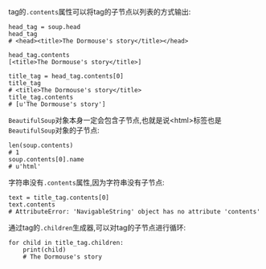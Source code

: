 tag的`.contents`属性可以将tag的子节点以列表的方式输出:

```
head_tag = soup.head
head_tag
# <head><title>The Dormouse's story</title></head>

head_tag.contents
[<title>The Dormouse's story</title>]

title_tag = head_tag.contents[0]
title_tag
# <title>The Dormouse's story</title>
title_tag.contents
# [u'The Dormouse's story']
```

`BeautifulSoup`对象本身一定会包含子节点,也就是说&lt;html&gt;标签也是`BeautifulSoup`对象的子节点:

```
len(soup.contents)
# 1
soup.contents[0].name
# u'html'
```

字符串没有`.contents`属性,因为字符串没有子节点:

```
text = title_tag.contents[0]
text.contents
# AttributeError: 'NavigableString' object has no attribute 'contents'
```

通过tag的`.children`生成器,可以对tag的子节点进行循环:

```
for child in title_tag.children:
    print(child)
    # The Dormouse's story
```



